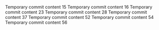 Temporary commit content 15
Temporary commit content 16
Temporary commit content 23
Temporary commit content 28
Temporary commit content 37
Temporary commit content 52
Temporary commit content 54
Temporary commit content 56
